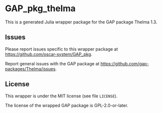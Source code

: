 # GAP_pkg_thelma

This is a generated Julia wrapper package for the GAP package Thelma 1.3.

## Issues

Please report issues specific to this wrapper package at <https://github.com/oscar-system/GAP_pkg>.

Report general issues with the GAP package at <https://github.com/gap-packages/Thelma/issues>.

## License

This wrapper is under the MIT license (see file `LICENSE`).

The license of the wrapped GAP package is GPL-2.0-or-later.
